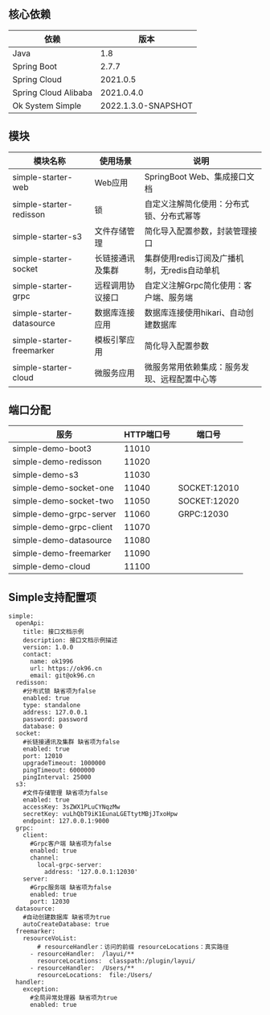 ## 核心依赖
| 依赖                   | 版本                  |
|----------------------|---------------------|
| Java                 | 1.8                 |
| Spring Boot          | 2.7.7               |
| Spring Cloud         | 2021.0.5            |
| Spring Cloud Alibaba | 2021.0.4.0          |
| Ok System Simple     | 2022.1.3.0-SNAPSHOT |

## 模块
| 模块名称                      | 使用场景     | 说明                          |
|---------------------------|----------|-----------------------------|
| simple-starter-web        | Web应用    | SpringBoot Web、集成接口文档       |
| simple-starter-redisson   | 锁        | 自定义注解简化使用：分布式锁、分布式幂等        |
| simple-starter-s3         | 文件存储管理   | 简化导入配置参数，封装管理接口             |
| simple-starter-socket     | 长链接通讯及集群 | 集群使用redis订阅及广播机制，无redis自动单机 |
| simple-starter-grpc       | 远程调用协议接口 | 自定义注解Grpc简化使用：客户端、服务端       |
| simple-starter-datasource | 数据库连接应用  | 数据库连接使用hikari、自动创建数据库       |
| simple-starter-freemarker | 模板引擎应用   | 简化导入配置参数                    |
| simple-starter-cloud      | 微服务应用    | 微服务常用依赖集成：服务发现、远程配置中心等      |

## 端口分配
| 服务                      | HTTP端口号 | 端口号          |
|-------------------------|---------|--------------|
| simple-demo-boot3       | 11010   |              |
| simple-demo-redisson    | 11020   |              |
| simple-demo-s3          | 11030   |              |
| simple-demo-socket-one  | 11040   | SOCKET:12010 |
| simple-demo-socket-two  | 11050   | SOCKET:12020 |
| simple-demo-grpc-server | 11060   | GRPC:12030   |
| simple-demo-grpc-client | 11070   |              |
| simple-demo-datasource  | 11080   |              |
| simple-demo-freemarker  | 11090   |              |
| simple-demo-cloud       | 11100   |              |

## Simple支持配置项
~~~
simple:
  openApi:
    title: 接口文档示例
    description: 接口文档示例描述
    version: 1.0.0
    contact:
      name: ok1996
      url: https://ok96.cn
      email: git@ok96.cn
  redisson:
    #分布式锁 缺省项为false
    enabled: true
    type: standalone
    address: 127.0.0.1
    password: password
    database: 0
  socket:
    #长链接通讯及集群 缺省项为false
    enabled: true
    port: 12010
    upgradeTimeout: 1000000
    pingTimeout: 6000000
    pingInterval: 25000
  s3:
    #文件存储管理 缺省项为false
    enabled: true
    accessKey: 3sZWX1PLuCYNqzMw
    secretKey: vuLhQbT9iK1EunaLGETtytMBjJTxoHpw
    endpoint: 127.0.0.1:9000
  grpc:
    client:
      #Grpc客户端 缺省项为false 
      enabled: true
      channel:
        local-grpc-server:
          address: '127.0.0.1:12030'
    server:
      #Grpc服务端 缺省项为false 
      enabled: true
      port: 12030
  datasource:
    #自动创建数据库 缺省项为true 
    autoCreateDatabase: true
  freemarker:  
    resourceVoList:  
        # resourceHandler：访问的前缀 resourceLocations：真实路径
      - resourceHandler:  /layui/**
        resourceLocations:  classpath:/plugin/layui/
      - resourceHandler:  /Users/**
        resourceLocations:  file:/Users/
  handler:
    exception:
      #全局异常处理器 缺省项为true 
      enabled: true
~~~